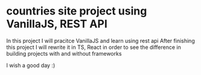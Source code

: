 # countries site project using VanillaJS, REST API

In this project I will pracitce VanillaJS and learn using rest api
After finishing this project I will rewrite it in TS, React in order to see the difference in building projects with and without frameworks

I wish a good day :)